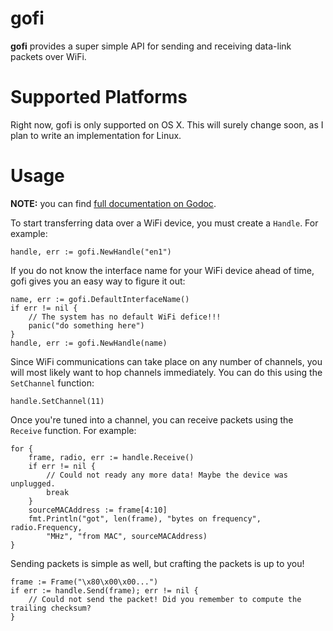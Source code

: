 # gofi

**gofi** provides a super simple API for sending and receiving data-link packets over WiFi.

# Supported Platforms

Right now, gofi is only supported on OS X. This will surely change soon, as I plan to write an implementation for Linux.

# Usage

**NOTE:** you can find [full documentation on Godoc](http://godoc.org/github.com/unixpickle/gofi).

To start transferring data over a WiFi device, you must create a `Handle`. For example:

    handle, err := gofi.NewHandle("en1")

If you do not know the interface name for your WiFi device ahead of time, gofi gives you an easy way to figure it out:

	name, err := gofi.DefaultInterfaceName()
	if err != nil {
        // The system has no default WiFi defice!!!
        panic("do something here")
	}
	handle, err := gofi.NewHandle(name)

Since WiFi communications can take place on any number of channels, you will most likely want to hop channels immediately. You can do this using the `SetChannel` function:

    handle.SetChannel(11)

Once you're tuned into a channel, you can receive packets using the `Receive` function. For example:

	for {
		frame, radio, err := handle.Receive()
		if err != nil {
            // Could not ready any more data! Maybe the device was unplugged.
			break
		}
		sourceMACAddress := frame[4:10]
		fmt.Println("got", len(frame), "bytes on frequency", radio.Frequency,
            "MHz", "from MAC", sourceMACAddress)
	}

Sending packets is simple as well, but crafting the packets is up to you!

	frame := Frame("\x80\x00\x00...")
    if err := handle.Send(frame); err != nil {
        // Could not send the packet! Did you remember to compute the trailing checksum?
    }
